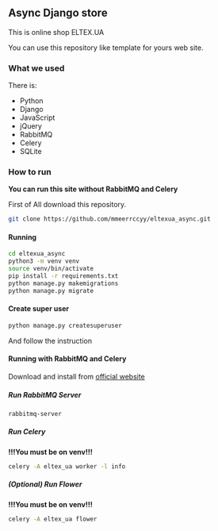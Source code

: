 ## Async Django store

This is online shop ELTEX.UA 

You can use this repository like template for yours web site.

### What we used

There is:
  * Python
  * Django
  * JavaScript
  * jQuery
  * RabbitMQ
  * Celery
  * SQLite
 
### How to run

**You can run this site without RabbitMQ and Celery**

First of All download this repository.
```bash
git clone https://github.com/mmeerrccyy/eltexua_async.git
```

#### Running

```bash
cd eltexua_async
python3 -m venv venv
source venv/bin/activate
pip install -r requirements.txt
python manage.py makemigrations
python manage.py migrate
```

#### Create super user



```bash
python manage.py createsuperuser
```
And follow the instruction

#### Running with RabbitMQ and Celery

Download and install from [official website](https://www.rabbitmq.com/)

##### Run RabbitMQ Server

```bash
rabbitmq-server
```

##### Run Celery

**!!!You must be on venv!!!**

```bash
celery -A eltex_ua worker -l info
```

##### (Optional) Run Flower

**!!!You must be on venv!!!**

```bash
celery -A eltex_ua flower
```


